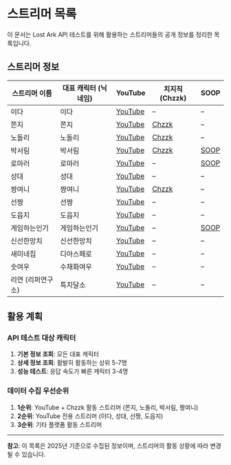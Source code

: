 # 스트리머 목록

이 문서는 Lost Ark API 테스트를 위해 활용하는 스트리머들의 공개 정보를 정리한
목록입니다.

## 스트리머 정보

| 스트리머 이름     | 대표 캐릭터 (닉네임) | YouTube                                                             | 치지직(Chzzk)                                                          | SOOP                                           |
| ----------------- | -------------------- | ------------------------------------------------------------------- | ---------------------------------------------------------------------- | ---------------------------------------------- |
| 이다              | 이다                 | [YouTube](https://www.youtube.com/channel/UC46X_E7jxvJ1O_3gnaeCxeg) | –                                                                      | –                                              |
| 쫀지              | 쫀지                 | [YouTube](https://www.youtube.com/channel/UCtAJ1eSkCexWlPdbjzdAPXQ) | [Chzzk](https://chzzk.naver.com/live/5d28c25a82d83daa998fcd2ad6c9d8a8) | –                                              |
| 노돌리            | 노돌리               | [YouTube](https://www.youtube.com/@nodolli)                         | [Chzzk](https://chzzk.naver.com/f3f7af23c948938651fd244014ff1204)      | –                                              |
| 박서림            | 박서림               | [YouTube](https://www.youtube.com/channel/UC60HSePkZwGFzRj6VSDa6Ew) | [Chzzk](https://chzzk.naver.com/6a8489d1f22996d5b9f7efa13924e59f)      | [SOOP](https://ch.sooplive.co.kr/parkseorim09) |
| 로마러            | 로마러               | [YouTube](https://www.youtube.com/@romaronice)                      | –                                                                      | [SOOP](https://ch.sooplive.co.kr/hogdee)       |
| 성대              | 성대                 | [YouTube](https://www.youtube.com/@SeongDae)                        | –                                                                      | –                                              |
| 짱여니            | 짱여니               | [YouTube](https://www.youtube.com/@zzangyeoni)                      | [Chzzk](https://chzzk.naver.com/fb4f7519acb469c5bd5e60c0b319275d)      | –                                              |
| 선짱              | 선짱                 | [YouTube](https://www.youtube.com/@Sunzzang)                        | –                                                                      | –                                              |
| 도읍지            | 도읍지               | [YouTube](https://www.youtube.com/@doeupzi)                         | –                                                                      | –                                              |
| 게임하는인기      | 게임하는인기         | [YouTube](https://www.youtube.com/@게임하는인기)                    | –                                                                      | [SOOP](https://ch.sooplive.co.kr/ghrhdqk)      |
| 신선한망치        | 신선한망치           | [YouTube](https://www.youtube.com/channel/UCKttwyzsHvW7bCo7YfTacVQ) | –                                                                      | –                                              |
| 새미네집          | 디아스페로           | [YouTube](https://www.youtube.com/@새미네집)                        | –                                                                      | –                                              |
| 숫여우            | 수채화여우           | [YouTube](https://www.youtube.com/@malefox95)                       | –                                                                      | –                                              |
| 리연 (리퍼연구소) | 특치달소             | [YouTube](https://www.youtube.com/channel/UCHZ9X2Nl3dq8ChEJgScmZCw) | –                                                                      | –                                              |

## 활용 계획

### API 테스트 대상 캐릭터

1. **기본 정보 조회**: 모든 대표 캐릭터
2. **상세 정보 조회**: 활발히 활동하는 상위 5-7명
3. **성능 테스트**: 응답 속도가 빠른 캐릭터 3-4명

### 데이터 수집 우선순위

1. **1순위**: YouTube + Chzzk 활동 스트리머 (쫀지, 노돌리, 박서림, 짱여니)
2. **2순위**: YouTube 전용 스트리머 (이다, 성대, 선짱, 도읍지)
3. **3순위**: 기타 플랫폼 활동 스트리머

---

**참고**: 이 목록은 2025년 기준으로 수집된 정보이며, 스트리머의 활동 상황에 따라
변경될 수 있습니다.
